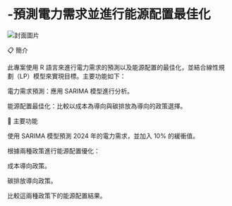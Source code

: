 # -預測電力需求並進行能源配置最佳化

![封面圖片]("C:\Users\patri\OneDrive\桌面\RHW\pic\4HW6圖2.jpeg")

📋 簡介

此專案使用 R 語言來進行電力需求的預測以及能源配置的最佳化，並結合線性規劃（LP）模型來實現目標。主要功能如下：

電力需求預測：應用 SARIMA 模型進行分析。

能源配置最佳化：比較以成本為導向與碳排放為導向的政策選擇。

🚀 主要功能

使用 SARIMA 模型預測 2024 年的電力需求，並加入 10% 的緩衝值。

根據兩種政策進行能源配置優化：

成本導向政策。

碳排放導向政策。

比較這兩種政策下的能源配置結果。
